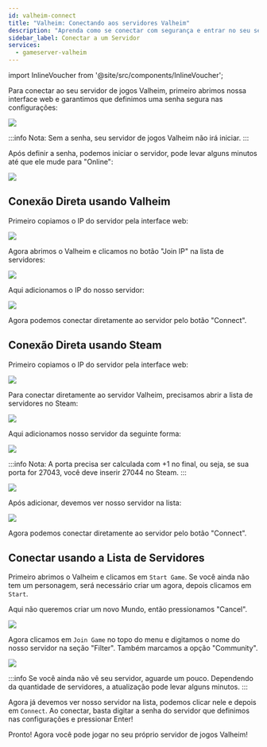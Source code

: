 ```yaml
---
id: valheim-connect
title: "Valheim: Conectando aos servidores Valheim"
description: "Aprenda como se conectar com segurança e entrar no seu servidor de jogos Valheim usando a interface web, cliente Valheim ou Steam → Saiba mais agora"
sidebar_label: Conectar a um Servidor
services:
  - gameserver-valheim
---
```


import InlineVoucher from '@site/src/components/InlineVoucher';

<InlineVoucher />

Para conectar ao seu servidor de jogos Valheim, primeiro abrimos nossa interface web e garantimos que definimos uma senha segura nas configurações:

![](https://screensaver01.zap-hosting.com/index.php/s/XC7Cxd2zt75jyap/preview)

:::info
Nota: Sem a senha, seu servidor de jogos Valheim não irá iniciar.
:::

Após definir a senha, podemos iniciar o servidor, pode levar alguns minutos até que ele mude para "Online":

![](https://screensaver01.zap-hosting.com/index.php/s/GZQRqpGC6GGaAXa/preview)

## Conexão Direta usando Valheim

Primeiro copiamos o IP do servidor pela interface web:

![](https://screensaver01.zap-hosting.com/index.php/s/KMkbMyx4bTQkLJT/preview)

Agora abrimos o Valheim e clicamos no botão "Join IP" na lista de servidores:

![](https://screensaver01.zap-hosting.com/index.php/s/zqKp6sx5tEYRebx/preview)

Aqui adicionamos o IP do nosso servidor:

![](https://screensaver01.zap-hosting.com/index.php/s/EniEzmaP3E9JpLp/preview)

Agora podemos conectar diretamente ao servidor pelo botão "Connect".


## Conexão Direta usando Steam

Primeiro copiamos o IP do servidor pela interface web:

![](https://screensaver01.zap-hosting.com/index.php/s/FkYSA8AFm53d8kK/preview)

Para conectar diretamente ao servidor Valheim, precisamos abrir a lista de servidores no Steam:

![](https://screensaver01.zap-hosting.com/index.php/s/yHxMdtTBe7xTWeZ/preview)

Aqui adicionamos nosso servidor da seguinte forma:

![](https://screensaver01.zap-hosting.com/index.php/s/QQcjzriQ5K4Mj9k/preview)

:::info
Nota: A porta precisa ser calculada com +1 no final, ou seja, se sua porta for 27043, você deve inserir 27044 no Steam.
:::

![](https://screensaver01.zap-hosting.com/index.php/s/RgsszmnKQLCnYSa/preview)

Após adicionar, devemos ver nosso servidor na lista:

![](https://screensaver01.zap-hosting.com/index.php/s/54XtiJzn7xndfPT/preview)

Agora podemos conectar diretamente ao servidor pelo botão "Connect".


## Conectar usando a Lista de Servidores

Primeiro abrimos o Valheim e clicamos em `Start Game`. Se você ainda não tem um personagem, será necessário criar um agora, depois clicamos em `Start`.

Aqui não queremos criar um novo Mundo, então pressionamos "Cancel".

![](https://screensaver01.zap-hosting.com/index.php/s/ZnKWT8eXCcArMwX/preview)

Agora clicamos em `Join Game` no topo do menu e digitamos o nome do nosso servidor na seção "Filter". Também marcamos a opção "Community".

![](https://screensaver01.zap-hosting.com/index.php/s/kFmZP5wyFQbpLiR/preview)

:::info
Se você ainda não vê seu servidor, aguarde um pouco. Dependendo da quantidade de servidores, a atualização pode levar alguns minutos.
:::

Agora já devemos ver nosso servidor na lista, podemos clicar nele e depois em `Connect`. Ao conectar, basta digitar a senha do servidor que definimos nas configurações e pressionar Enter!

Pronto! Agora você pode jogar no seu próprio servidor de jogos Valheim!

<InlineVoucher />
